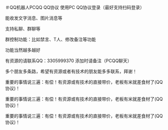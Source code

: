 ＃QQ机器人PCQQ QQ协议
使用PC QQ协议登录（最好支持扫码登录）

能收发文字消息、图片消息等

支持私聊、群聊等

群控制功能：比如禁言、T人、修改备注等功能

功能当然越多越好

有资源的请联系QQ：3305999370  添加时请备注（PCQQ聊天）

多个朋友多条路，希望有资源或者有技术的朋友能多多联系，拜谢！

重要的事情说三遍：有偿！有资源或有技术的直接带价，老板有米就差食材了(QQ协议)！

重要的事情说三遍：有偿！有资源或有技术的直接带价，老板有米就差食材了(QQ协议)！

重要的事情说三遍：有偿！有资源或有技术的直接带价，老板有米就差食材了(QQ协议)！
